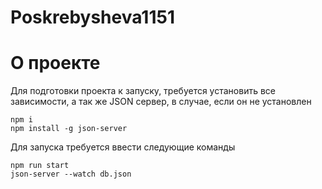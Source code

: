 # Poskrebysheva1151

# О проекте

Для подготовки проекта к запуску, требуется установить все зависимости, а так же JSON сервер, в случае, если он не установлен

    npm i
    npm install -g json-server

Для запуска требуется ввести следующие команды
```
npm run start
json-server --watch db.json
```

